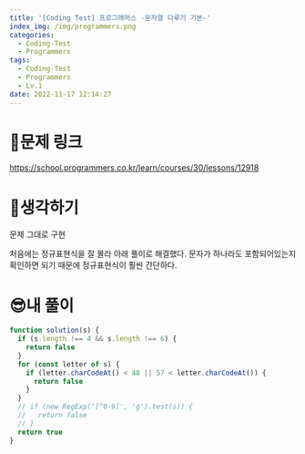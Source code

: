 ```yaml
---
title: '[Coding Test] 프로그래머스 -문자열 다루기 기본-'
index_img: /img/programmers.png
categories:
  - Coding-Test
  - Programmers
tags:
  - Coding-Test
  - Programmers
  - Lv.1
date: 2022-11-17 12:14:27
---
```

# 📃문제 링크
https://school.programmers.co.kr/learn/courses/30/lessons/12918

# 🤨생각하기
문제 그대로 구현

처음에는 정규표현식을 잘 몰라 아래 풀이로 해결했다. 문자가 하나라도 포함되어있는지 확인하면 되기 때문에 정규표현식이 훨씬 간단하다.

# 😎내 풀이
```js
function solution(s) {
  if (s.length !== 4 && s.length !== 6) {
    return false
  }
  for (const letter of s) {
    if (letter.charCodeAt() < 48 || 57 < letter.charCodeAt()) {
      return false
    }
  }
  // if (new RegExp('[^0-9]', 'g').test(s)) {
  //   return false
  // }
  return true
}
```